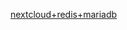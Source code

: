 [nextcloud+redis+mariadb](https://github.com/docker/awesome-compose/tree/master/nextcloud-redis-mariadb)
